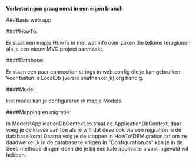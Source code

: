 **Verbeteringen graag eerst in een eigen branch**

###Basis web app

####HowTo:

Er staat een mapje HowTo in met wat info over zaken die telkens terugkeren als je een nieuw MVC project aanmaakt.

####Database:

Er staan een paar connection strings in web.config die je kan gebruiken. Voor testen is LocalDb (versie onafhankelijk) erg handig.

####Model:

Het model kan je configureren in mapje Models.

####Mapping en migratie:

In Models\ApplicationDbContext.cs staat de ApplicationDbContext, daar voeg je de klasse aan toe als je wilt dat deze ook via een migration in de database komt
Daarna volg je de stappen in HowTo\DBMigration.txt om ze daadwerkelijk in de database te krijgen
In "Configuration.cs" kan je in de Seed methode dingen doen die je bij een kale applicatie alvast ingevuld wil hebben.